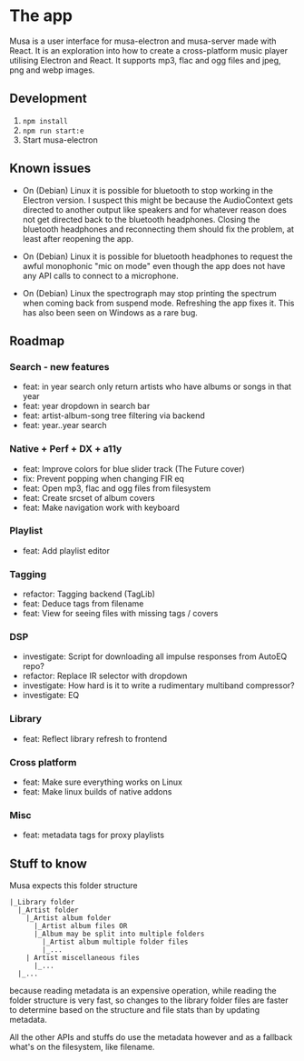 # The app

Musa is a user interface for musa-electron and musa-server made with React.
It is an exploration into how to create a cross-platform music player
utilising Electron and React. It supports mp3, flac and ogg files and
jpeg, png and webp images.

## Development

1. `npm install`
2. `npm run start:e`
3. Start musa-electron

## Known issues

- On (Debian) Linux it is possible for bluetooth to stop working in the Electron version. I suspect this might be because the AudioContext gets directed to another output like speakers and for whatever reason does not get directed back to the bluetooth headphones. Closing the bluetooth headphones and reconnecting them should fix the problem, at least after reopening the app.

- On (Debian) Linux it is possible for bluetooth headphones to request the awful monophonic "mic on mode" even though the app does not have any API calls to connect to a microphone.

- On (Debian) Linux the spectrograph may stop printing the spectrum when coming back from suspend mode. Refreshing the app fixes it. This has also been seen on Windows as a rare bug.

## Roadmap

### Search - new features

- feat: in year search only return artists who have albums or songs in that year
- feat: year dropdown in search bar
- feat: artist-album-song tree filtering via backend
- feat: year..year search

### Native + Perf + DX + a11y

- feat: Improve colors for blue slider track (The Future cover)
- fix: Prevent popping when changing FIR eq
- feat: Open mp3, flac and ogg files from filesystem
- feat: Create srcset of album covers
- feat: Make navigation work with keyboard

### Playlist

- feat: Add playlist editor

### Tagging

- refactor: Tagging backend (TagLib)
- feat: Deduce tags from filename
- feat: View for seeing files with missing tags / covers

### DSP

- investigate: Script for downloading all impulse responses from AutoEQ repo?
- refactor: Replace IR selector with dropdown
- investigate: How hard is it to write a rudimentary multiband compressor?
- investigate: EQ

### Library

- feat: Reflect library refresh to frontend

### Cross platform

- feat: Make sure everything works on Linux
- feat: Make linux builds of native addons

### Misc

- feat: metadata tags for proxy playlists

## Stuff to know

Musa expects this folder structure

```
|_Library folder
  |_Artist folder
    |_Artist album folder
      |_Artist album files OR
      |_Album may be split into multiple folders
        |_Artist album multiple folder files
        |_...
    | Artist miscellaneous files
      |_...
  |_...
```

because reading metadata is an expensive operation, while
reading the folder structure is very fast, so changes to the library folder files
are faster to determine based on the structure and file stats than by updating metadata.

All the other APIs and stuffs do use the metadata however and as a fallback
what's on the filesystem, like filename.
